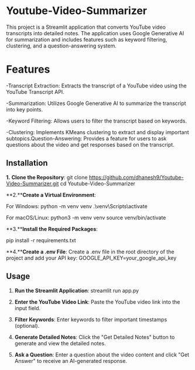 # Youtube-Video-Summarizer
This project is a Streamlit application that converts YouTube video transcripts into detailed notes. The application uses Google Generative AI for summarization and includes features such as keyword filtering, clustering, and a question-answering system.

# Features
-Transcript Extraction: Extracts the transcript of a YouTube video using the YouTube Transcript API.

-Summarization: Utilizes Google Generative AI to summarize the transcript into key points.

-Keyword Filtering: Allows users to filter the transcript based on keywords.

-Clustering: Implements KMeans clustering to extract and display important subtopics.Question-Answering: Provides a feature for users to ask questions about the video and get responses based on the transcript.

## Installation


**1.** **Clone the Repository**:
   git clone https://github.com/dhanesh9/Youtube-Video-Summarizer.git
   cd Youtube-Video-Summarizer

**2.****Create a Virtual Environment**:

  For Windows:
  python -m venv venv
  .\venv\Scripts\activate

  For macOS/Linux:
  python3 -m venv venv
  source venv/bin/activate

**3.****Install the Required Packages**:

  pip install -r requirements.txt

**4.****Create a .env File**:
  Create a .env file in the root directory of the project and add your API key:
  GOOGLE_API_KEY=your_google_api_key

## Usage
1. **Run the Streamlit Application**: streamlit run app.py

2. **Enter the YouTube Video Link**:
Paste the YouTube video link into the input field.

3. **Filter Keywords**:
Enter keywords to filter important timestamps (optional).

4. **Generate Detailed Notes**:
Click the "Get Detailed Notes" button to generate and view the detailed notes.

5. **Ask a Question**:
Enter a question about the video content and click "Get Answer" to receive an AI-generated response.
